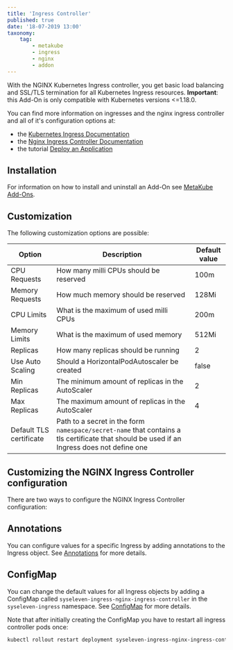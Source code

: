 ```yaml
---
title: 'Ingress Controller'
published: true
date: '18-07-2019 13:00'
taxonomy:
    tag:
        - metakube
        - ingress
        - nginx
        - addon
---
```


With the NGINX Kubernetes Ingress controller, you get basic load balancing and SSL/TLS termination for all Kubernetes Ingress resources. **Important**: this Add-On is only compatible with Kubernetes versions <=1.18.0.

You can find more information on ingresses and the nginx ingress controller and all of it's configuration options at:

* the [Kubernetes Ingress Documentation](https://kubernetes.io/docs/concepts/services-networking/ingress/)
* the [Nginx Ingress Controller Documentation](https://kubernetes.github.io/ingress-nginx/user-guide/nginx-configuration/)
* the tutorial [Deploy an Application](../../04.tutorials/16.deploy-an-application/default.en.md)

## Installation

For information on how to install and uninstall an Add-On see [MetaKube Add-Ons](../default.en.md).

## Customization

The following customization options are possible:

| Option | Description | Default value |
| ------ | ----------- | ------------- |
| CPU Requests | How many milli CPUs should be reserved | 100m |
| Memory Requests | How much memory should be reserved | 128Mi |
| CPU Limits | What is the maximum of used milli CPUs | 200m |
| Memory Limits | What is the maximum of used memory | 512Mi |
| Replicas | How many replicas should be running | 2 |
| Use Auto Scaling | Should a HorizontalPodAutoscaler be created | false |
| Min Replicas | The minimum amount of replicas in the AutoScaler | 2 |
| Max Replicas | The maximum amount of replicas in the AutoScaler | 4 |
| Default TLS certificate | Path to a secret in the form `namespace/secret-name` that contains a tls certificate that should be used if an Ingress does not define one | |

## Customizing the NGINX Ingress Controller configuration

There are two ways to configure the NGINX Ingress Controller configuration:

## Annotations

You can configure values for a specific Ingress by adding annotations to the Ingress object. See [Annotations](https://kubernetes.github.io/ingress-nginx/user-guide/nginx-configuration/annotations/) for more details.

## ConfigMap

You can change the default values for all Ingress objects by adding a ConfigMap called `syseleven-ingress-nginx-ingress-controller` in the `syseleven-ingress` namespace. See [ConfigMap](https://kubernetes.github.io/ingress-nginx/user-guide/nginx-configuration/configmap/) for more details.

Note that after initially creating the ConfigMap you have to restart all ingress controller pods once:

```bash
kubectl rollout restart deployment syseleven-ingress-nginx-ingress-controller -n syseleven-ingress
```
